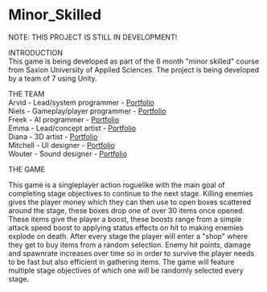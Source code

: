 # Minor_Skilled

NOTE: THIS PROJECT IS STILL IN DEVELOPMENT!

INTRODUCTION  
This game is being developed as part of the 6 month "minor skilled" course from Saxion University of Applied Sciences. The project is being developed by a team of 7 using Unity.

THE TEAM  
Arvid - Lead/system programmer - [Portfolio](https://github.com/Sad-AI-dev)  
Niels - Gameplay/player programmer - [Portfolio](https://github.com/NielsdeGruijl)  
Freek - AI programmer - [Portfolio](https://github.com/FreekPluim)  
Emma - Lead/concept artist - [Portfolio]()  
Diana - 3D artist - [Portfolio]()  
Mitchell - UI designer - [Portfolio]()   
Wouter - Sound designer - [Portfolio]()    

THE GAME  

This game is a singleplayer action roguelike with the main goal of completing stage objectives to continue to the next stage. Killing enemies gives the player money which they can then use to open boxes scattered around the stage, these boxes drop one of over 30 items once opened. These items give the player a boost, these boosts range from a simple attack speed boost to applying status effects on hit to making enemies explode on death. After every stage the player will enter a "shop" where they get to buy items from a random selection. Enemy hit points, damage and spawnrate increases over time so in order to survive the player needs to be fast but also efficient in gathering items. The game will feature multiple stage objectives of which one will be randomly selected every stage.

